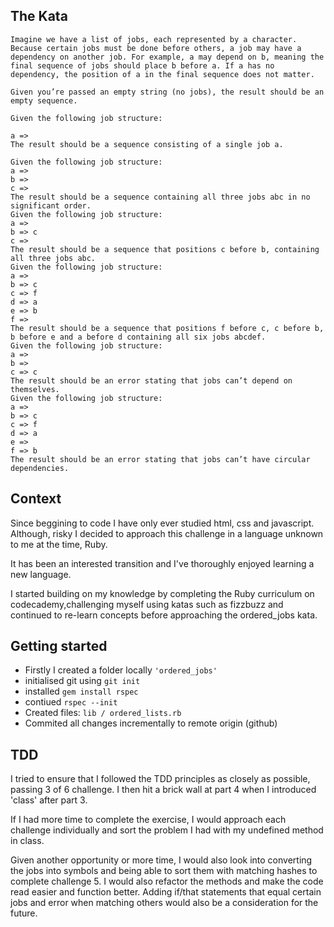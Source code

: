 ## The Kata

```
Imagine we have a list of jobs, each represented by a character. Because certain jobs must be done before others, a job may have a dependency on another job. For example, a may depend on b, meaning the final sequence of jobs should place b before a. If a has no dependency, the position of a in the final sequence does not matter.

Given you’re passed an empty string (no jobs), the result should be an empty sequence.

Given the following job structure:

a =>
The result should be a sequence consisting of a single job a.

Given the following job structure:
a =>
b =>
c =>
The result should be a sequence containing all three jobs abc in no significant order.
Given the following job structure:
a =>
b => c
c =>
The result should be a sequence that positions c before b, containing all three jobs abc.
Given the following job structure:
a =>
b => c
c => f
d => a
e => b
f =>
The result should be a sequence that positions f before c, c before b, b before e and a before d containing all six jobs abcdef.
Given the following job structure:
a =>
b =>
c => c
The result should be an error stating that jobs can’t depend on themselves.
Given the following job structure:
a =>
b => c
c => f
d => a
e =>
f => b
The result should be an error stating that jobs can’t have circular dependencies.
```

## Context

Since beggining to code I have only ever studied html, css and javascript. Although, risky I decided to approach this challenge in a language unknown to me at the time, Ruby.

It has been an interested transition and I've thoroughly enjoyed learning a new language.

I started building on my knowledge by completing the Ruby curriculum on codecademy,challenging myself using katas such as fizzbuzz and continued to re-learn concepts before approaching the ordered_jobs kata.


## Getting started

- Firstly I created a folder locally ```'ordered_jobs'```
- initialised git using ```git init```
- installed ```gem install rspec```
- contiued ```rspec --init```
- Created files: ```lib / ordered_lists.rb```
- Commited all changes incrementally to remote origin (github)

## TDD

I tried to ensure that I followed the TDD principles as closely as possible, passing 3 of 6 challenge. I then hit a brick wall at part 4 when I introduced 'class' after part 3.

If I had more time to complete the exercise, I would approach each challenge individually and sort the problem I had with my undefined method in class.

Given another opportunity or more time, I would also look into converting the jobs into symbols and being able to sort them with matching hashes to complete challenge 5. I would also refactor the methods and make the code read easier and function better. Adding if/that statements that equal certain jobs and error when matching others would also be a consideration for the future.